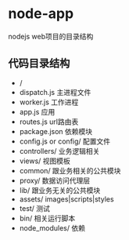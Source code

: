 # node-app
nodejs web项目的目录结构

## 代码目录结构
- /
- dispatch.js 主进程文件
- worker.js 工作进程
- app.js 应用
- routes.js url路由表
- package.json 依赖模块
- config.js or config/ 配置文件
- controllers/ 业务逻辑相关
- views/ 视图模板
- common/ 跟业务相关的公共模块
- proxy/ 数据访问代理层
- lib/ 跟业务无关的公共模块
- assets/ images|scripts|styles
- test/ 测试
- bin/ 相关运行脚本
- node_modules/ 依赖
